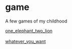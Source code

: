 # game
A few games of my childhood
<div><a href="https://zhizhiweizhizhi.github.io/game/one_elephant_two_lion.htm">one_elephant_two_lion</a></div><br/>
<div><a href="https://zhizhiweizhizhi.github.io/game/whatever_you_want.htm">whatever_you_want</a></div>
